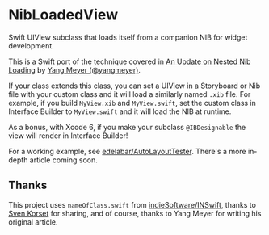 NibLoadedView
=============

Swift UIView subclass that loads itself from a companion NIB for widget development.

This is a Swift port of the technique covered in [An Update on Nested Nib Loading](http://blog.yangmeyer.de/blog/2012/07/09/an-update-on-nested-nib-loading/) by [Yang Meyer (@yangmeyer)](https://github.com/yangmeyer).  

If your class extends this class, you can set a UIView in a Storyboard or Nib file with your custom class and it will load a similarly named ```.xib``` file.  For example, if you build ```MyView.xib``` and ```MyView.swift```, set the custom class in Interface Builder to ```MyView.swift``` and it will load the NIB at runtime.

As a bonus, with Xcode 6, if you make your subclass ```@IBDesignable``` the view will render in Interface Builder!

For a working example, see [edelabar/AutoLayoutTester](https://github.com/edelabar/AutoLayoutTester).  There's a more in-depth article coming soon.

## Thanks

This project uses ```nameOfClass.swift``` from [indieSoftware/INSwift](https://github.com/indieSoftware/INSwift), thanks to [Sven Korset](http://www.indie-software.de/) for sharing, and of course, thanks to Yang Meyer for writing his original article.

